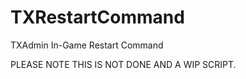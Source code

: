 # TXRestartCommand
TXAdmin In-Game Restart Command


PLEASE NOTE THIS IS NOT DONE AND A WIP SCRIPT.
